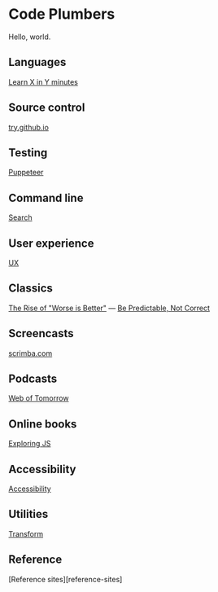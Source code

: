 # Code Plumbers

Hello, world.

## Languages

[Learn X in Y minutes](https://learnxinyminutes.com/)

## Source control

[try.github.io](https://try.github.io/)

## Testing

[Puppeteer](puppeteer)

## Command line

[Search](cli-search)

## User experience

[UX](ux)

## Classics

[The Rise of "Worse is Better"](https://www.jwz.org/doc/worse-is-better.html) —
[Be Predictable, Not Correct](https://www.youtube.com/watch?v=h3KksH8gfcQ)

## Screencasts

[scrimba.com](https://scrimba.com/)

## Podcasts

[Web of Tomorrow](http://www.weboftomorrowpodcast.com/)

## Online books

[Exploring JS](http://exploringjs.com/)

## Accessibility

[Accessibility](a11y)

## Utilities

[Transform](https://transform.now.sh/)

## Reference

[Reference sites][reference-sites]
